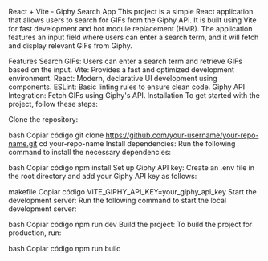 React + Vite - Giphy Search App
This project is a simple React application that allows users to search for GIFs from the Giphy API. It is built using Vite for fast development and hot module replacement (HMR). The application features an input field where users can enter a search term, and it will fetch and display relevant GIFs from Giphy.

Features
Search GIFs: Users can enter a search term and retrieve GIFs based on the input.
Vite: Provides a fast and optimized development environment.
React: Modern, declarative UI development using components.
ESLint: Basic linting rules to ensure clean code.
Giphy API Integration: Fetch GIFs using Giphy's API.
Installation
To get started with the project, follow these steps:

Clone the repository:

bash
Copiar código
git clone https://github.com/your-username/your-repo-name.git
cd your-repo-name
Install dependencies: Run the following command to install the necessary dependencies:

bash
Copiar código
npm install
Set up Giphy API key: Create an .env file in the root directory and add your Giphy API key as follows:

makefile
Copiar código
VITE_GIPHY_API_KEY=your_giphy_api_key
Start the development server: Run the following command to start the local development server:

bash
Copiar código
npm run dev
Build the project: To build the project for production, run:

bash
Copiar código
npm run build
